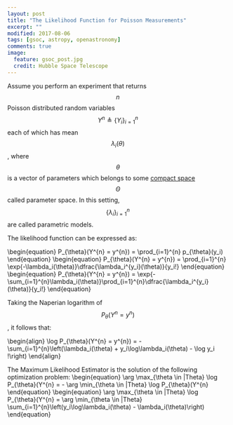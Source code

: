 ```yaml
---
layout: post
title: "The Likelihood Function for Poisson Measurements"
excerpt: ""
modified: 2017-08-06
tags: [gsoc, astropy, openastronomy]
comments: true
image:
  feature: gsoc_post.jpg
  credit: Hubble Space Telescope
---
```


Assume you perform an experiment that returns $$n$$ Poisson distributed random variables $$Y^{n}
\triangleq \{Y_i\}_{i=1}^{n}$$ each of which has mean $$\lambda_i(\theta)$$, where
$$\theta$$ is a vector of parameters which belongs to some [compact space](https://en.wikipedia.org/wiki/Compact_space)
$$\Theta$$ called parameter space.
In this setting, $$\{\lambda_i\}_{i=1}^{n}$$ are called parametric models.

The likelihood function can be expressed as:

\begin{equation}
P_{\theta}(Y^{n} = y^{n}) = \prod_{i=1}^{n} p_{\theta}(y_i)
\end{equation}
\begin{equation}
P_{\theta}(Y^{n} = y^{n}) = \prod_{i=1}^{n} \exp{-\lambda_i(\theta)}\dfrac{\lambda_i^{y_i}(\theta)}{y_i!}
\end{equation}
\begin{equation}
P_{\theta}(Y^{n} = y^{n}) = \exp{-\sum_{i=1}^{n}\lambda_i(\theta)}\prod_{i=1}^{n}\dfrac{\lambda_i^{y_i}(\theta)}{y_i!}
\end{equation}

Taking the Naperian logarithm of $$P_{\theta}(Y^{n} = y^{n})$$, it follows that:

\begin{align}
\log P_{\theta}(Y^{n} = y^{n}) = - \sum_{i=1}^{n}\left(\lambda_i(\theta) + y_i\log\lambda_i(\theta) - \log y_i !\right)
\end{align}

The Maximum Likelihood Estimator is the solution of the following optimization problem:
\begin{equation}
\arg \max_{\theta \in |Theta} \log P_{\theta}(Y^{n} = - \arg \min_{\theta \in |Theta} \log P_{\theta}(Y^{n}
\end{equation}
\begin{equation}
\arg \max_{\theta \in |Theta} \log P_{\theta}(Y^{n} = \arg \min_{\theta \in |Theta} \sum_{i=1}^{n}\left(y_i\log\lambda_i(\theta) - \lambda_i(\theta)\right)
\end{equation}
